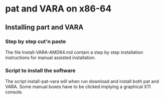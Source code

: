 
# pat and VARA on x86-64

## Installing part and VARA

### Step by step cut'n paste

The file Install-VARA-AMD64.md contain a step by step installation
instructions for manual assisted installation.


### Script to install the software

The script install-pat-vara will when run download and install
both pat and VARA. Some manual boxes have to be clicked implying 
a graphical X11 console. 


